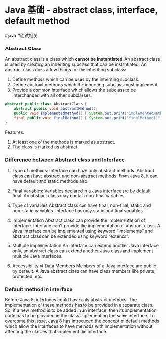 # Java 基础 - abstract class, interface, default method
#java
#面试相关

### Abstract Class
An abstract class is a class which **cannot be instantiated**. An abstract class is used by creating an inheriting subclass that can be instantiated. An abstract class does a few things for the inheriting subclass:

1. Define methods which can be used by the inheriting subclass.
2. Define abstract methods which the inheriting subclass must implement.
3. Provide a common interface which allows the subclass to be interchanged with all other subclasses.

```java
abstract public class AbstractClass {
    abstract public void abstractMethod();
    public void implementedMethod() { System.out.print("implementedMethod()"); } 
    final public void finalMethod() { System.out.print("finalMethod()"); }
}
```

Features:
1. At least one of the methods is marked as abstract.
2. The class is marked as abstract

### Difference between Abstract class and Interface 

1. Type of methods: 
Interface can have only abstract methods. Abstract class can have abstract and non-abstract methods. From Java 8, it can have default and static methods also.

2. Final Variables: 
Variables declared in a Java interface are by default final. An abstract class may contain non-final variables.

3. Type of variables
Abstract class can have final, non-final, static and non-static variables. Interface has only static and final variables

4. Implementation
Abstract class can provide the implementation of interface. Interface can’t provide the implementation of abstract class. A Java interface can be implemented using keyword “implements” and abstract class can be extended using keyword “extends”.

5. Multiple implementation
An interface can extend another Java interface only, an abstract class can extend another Java class and implement multiple Java interfaces.

6. Accessibility of Data Members
Members of a Java interface are public by default. A Java abstract class can have class members like private, protected, etc.

### Default method in interface
Before Java 8, interfaces could have only abstract methods. The implementation of these methods has to be provided in a separate class. So, if a new method is to be added in an interface, then its implementation code has to be provided in the class implementing the same interface. To overcome this issue, Java 8 has introduced the concept of default methods which allow the interfaces to have methods with implementation without affecting the classes that implement the interface.



















